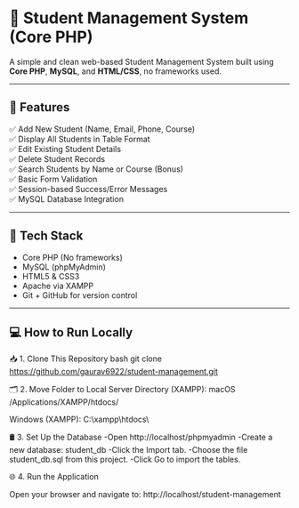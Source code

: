 # 📘 Student Management System (Core PHP)

A simple and clean web-based Student Management System built using **Core PHP**, **MySQL**, and **HTML/CSS**, no frameworks used.

---

## 🚀 Features

✅ Add New Student (Name, Email, Phone, Course)  
✅ Display All Students in Table Format  
✅ Edit Existing Student Details  
✅ Delete Student Records  
✅ Search Students by Name or Course (Bonus)  
✅ Basic Form Validation  
✅ Session-based Success/Error Messages  
✅ MySQL Database Integration  

---

## 🧰 Tech Stack

- Core PHP (No frameworks)
- MySQL (phpMyAdmin)
- HTML5 & CSS3
- Apache via XAMPP
- Git + GitHub for version control

---
## 💻 How to Run Locally

📥 1. Clone This Repository
bash
git clone https://github.com/gaurav6922/student-management.git

🗂 2. Move Folder to Local Server Directory (XAMPP):
macOS
/Applications/XAMPP/htdocs/

Windows (XAMPP):
C:\xampp\htdocs\

🛢 3. Set Up the Database
	-Open http://localhost/phpmyadmin
	-Create a new database:
     student_db
  -Click the Import tab.
	-Choose the file student_db.sql from this project.
	-Click Go to import the tables.

 🌐 4. Run the Application

Open your browser and navigate to:
 http://localhost/student-management
